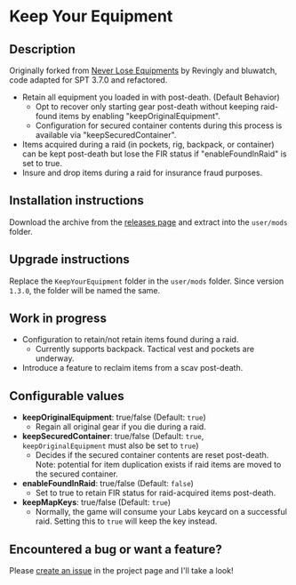 # Keep Your Equipment

## Description

Originally forked from [Never Lose Equipments](https://hub.sp-tarkov.com/files/file/262-never-lose-equipments/) by Revingly and bluwatch, code adapted for SPT 3.7.0 and refactored.

- Retain all equipment you loaded in with post-death. (Default Behavior)
   - Opt to recover only starting gear post-death without keeping raid-found items by enabling "keepOriginalEquipment".
   - Configuration for secured container contents during this process is available via "keepSecuredContainer".
- Items acquired during a raid (in pockets, rig, backpack, or container) can be kept post-death but lose the FIR status if "enableFoundInRaid" is set to true.
- Insure and drop items during a raid for insurance fraud purposes.

## Installation instructions

Download the archive from the [releases page](https://github.com/captainfoam/SPT-KeepYourEquipment/releases) and extract into the `user/mods` folder.

## Upgrade instructions

Replace the `KeepYourEquipment` folder in the `user/mods` folder. Since version `1.3.0`, the folder will be named the same.

## Work in progress

- Configuration to retain/not retain items found during a raid.
    - Currently supports backpack. Tactical vest and pockets are underway.
- Introduce a feature to reclaim items from a scav post-death.

## Configurable values

- **keepOriginalEquipment**: true/false (Default: `true`)
    - Regain all original gear if you die during a raid.
- **keepSecuredContainer**: true/false (Default: `true`, `keepOriginalEquipment` must also be set to `true`)
    - Decides if the secured container contents are reset post-death. Note: potential for item duplication exists if raid items are moved to the secured container.
- **enableFoundInRaid**: true/false (Default: `false`)
    - Set to true to retain FIR status for raid-acquired items post-death.
- **keepMapKeys**: true/false (Default: `true`)
    - Normally, the game will consume your Labs keycard on a successful raid. Setting this to `true` will keep the key instead.

## Encountered a bug or want a feature?
Please [create an issue](https://github.com/captainfoam/SPT-KeepYourEquipment/issues) in the project page and I'll take a look!